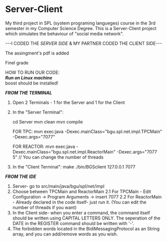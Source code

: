 # Server-Client  

My third project in SPL (system programing langueges) course in the 3rd semester in my Computer Science Degree.
This is a Server-Client project which simulates the behaviour of "social media network".

---I CODED THE *SERVER SIDE* & MY PARTNER CODED THE CLIENT SIDE---

The assingment's pdf is added

Finel grade 


HOW TO RUN OUR CODE:  
***Run on Linux machine***  
boost should be installed!  

***FROM THE TERMINAL***
1. Open 2 Terminals - 1 for the Server and 1 for the Client

2. In the "Server Terminal":

    cd Server
    mvn clean
    mvn compile
    
    FOR TPC:
    mvn exec:java -Dexec.mainClass="bgu.spl.net.impl.TPCMain" -Dexec.args="7077"
    
    FOR REACTOR:
    mvn exec:java -Dexec.mainClass="bgu.spl.net.impl.ReactorMain" -Dexec.args="7077 5" // You can change the number of threads
    
3. In the "Client Terminal":
    make
    ./bin/BGSclient 127.0.0.1 7077
    

    
***FROM THE IDE***
1. Server- go to src/main/java/bgu/spl/net/impl 
2. Choose between TPCMain and ReactorMain
2.1 For TPCMain - Edit Configuration -> Program Arguments -> insert 7077
2.2 For ReactorMain - Already declared in the code itself- just run it. (You can edit the number of threads if you want)
3. In the Client side- when you enter a command, the command itself should be written using CAPITAL LETTERS ONLY.
   The seperation of the DATE in the REGISTER command should be written with '-'.
4. The forbidden words located in the BidiMessagingProtocol as an String array, and you can add/remove words as you wish.
